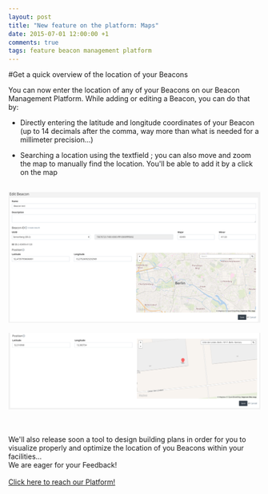 ```yaml
---
layout: post
title: "New feature on the platform: Maps"
date: 2015-07-01 12:00:00 +1
comments: true
tags: feature beacon management platform 
---
```



#Get a quick overview of the location of your Beacons<br/>

You can now enter the location of any of your Beacons on our Beacon Management Platform. While adding or editing a Beacon, you can do that by:

* Directly entering the latitude and longitude coordinates of your Beacon (up to 14 decimals after the comma, way more than what is needed for a millimeter precision...)


* Searching a location using the textfield ; you can also move and zoom the map to manually find the location. You'll be able to add it by a click on the map


<!--more-->

<br/>


<img src="/images/map.png"  style="width: 800px;"/>

<br/>

<br/>

<img src="/images/map2.png"  style="width: 800px;"/>

<br/><br/>
We'll also release soon a tool to design building plans in order for you to visualize properly and optimize the location of you Beacons within your facilities...
<br/>
We are eager for your Feedback!
<br/><br/>
<a href="https://manage.sensorberg.com/#/signin">  Click here to reach our Platform!</a>
<br/>
<br/>
<br/>
<br/>